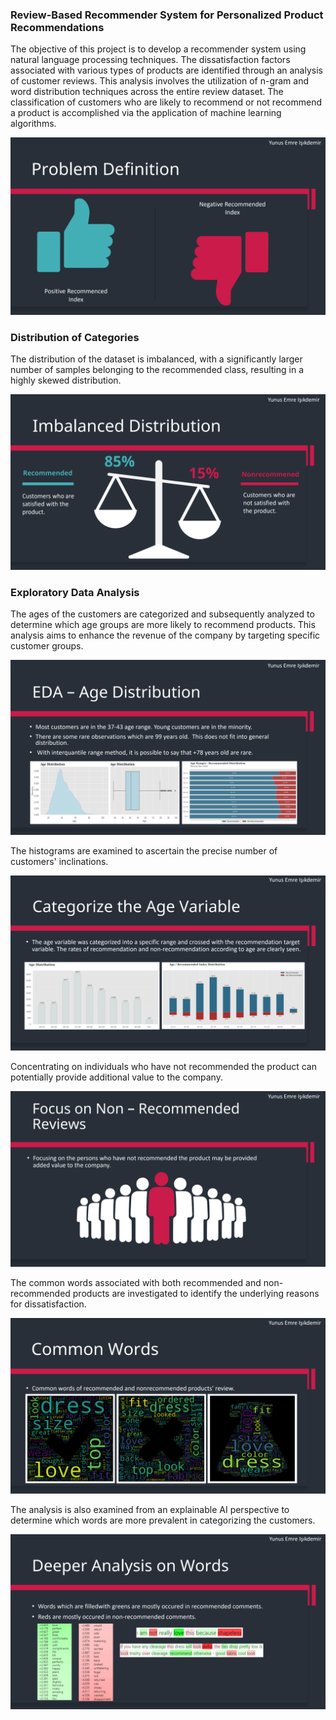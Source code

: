 ### Review-Based Recommender System for Personalized Product Recommendations

The objective of this project is to develop a recommender system using natural language processing techniques. The dissatisfaction factors associated with various types of products are identified through an analysis of customer reviews. This analysis involves the utilization of n-gram and word distribution techniques across the entire review dataset. The classification of customers who are likely to recommend or not recommend a product is accomplished via the application of machine learning algorithms.

<p align="center">
  <img src="./images/1.PNG">
</p> 

### Distribution of Categories

The distribution of the dataset is imbalanced, with a significantly larger number of samples belonging to the recommended class, resulting in a highly skewed distribution.

<p align="center">
  <img src="./images/2.PNG">
</p>

### Exploratory Data Analysis

The ages of the customers are categorized and subsequently analyzed to determine which age groups are more likely to recommend products. This analysis aims to enhance the revenue of the company by targeting specific customer groups.

<p align="center">
  <img src="./images/3.PNG">
</p>

The histograms are examined to ascertain the precise number of customers' inclinations.

<p align="center">
  <img src="./images/4.PNG">
</p>

Concentrating on individuals who have not recommended the product can potentially provide additional value to the company.

<p align="center">
  <img src="./images/5.PNG">
</p>

The common words associated with both recommended and non-recommended products are investigated to identify the underlying reasons for dissatisfaction.

<p align="center">
  <img src="./images/6.PNG">
</p>

The analysis is also examined from an explainable AI perspective to determine which words are more prevalent in categorizing the customers.

<p align="center">
  <img src="./images/8.PNG">
</p>
